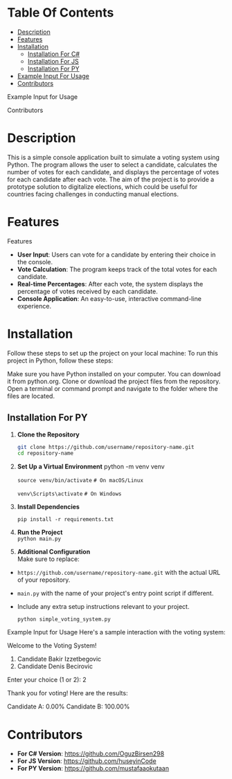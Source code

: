 # Table Of Contents
- [Description](#description)
- [Features](#features)
- [Installation](#installation)
  - [Installation For C#](#installation_for_c#)
  - [Installation For JS](#installation_for_js)
  - [Installation For PY](#installation_for_py)
- [Example Input For Usage](#example_input_for_usage)
- [Contributors](#contributors)

Example Input for Usage

Contributors

# <a name="description"></a> Description #

This is a simple console application built to simulate a voting system using Python. The program allows the user to select a candidate, calculates the number of votes for each candidate, and displays the percentage of votes for each candidate after each vote. The aim of the project is to provide a prototype solution to digitalize elections, which could be useful for countries facing challenges in conducting manual elections.
# <a name="features"></a> Features #
Features
- **User Input**: Users can vote for a candidate by entering their choice in the console.
- **Vote Calculation**: The program keeps track of the total votes for each candidate.
- **Real-time Percentages**: After each vote, the system displays the percentage of votes received by each candidate.
- **Console Application**: An easy-to-use, interactive command-line experience.


# <a name="installation"></a> Installation  

Follow these steps to set up the project on your local machine:
To run this project in Python, follow these steps:

Make sure you have Python installed on your computer. You can download it from python.org.
Clone or download the project files from the repository.
Open a terminal or command prompt and navigate to the folder where the files are located.

## <a name="installation_for_py"></a> Installation For PY
1. **Clone the Repository**
   ```bash
   git clone https://github.com/username/repository-name.git
   cd repository-name

 2.  **Set Up a Virtual Environment**
      python -m venv venv

      `source venv/bin/activate`    `# On macOS/Linux`
   
      `venv\Scripts\activate`        `# On Windows`
   

 3.  **Install Dependencies**
     
      `pip install -r requirements.txt`


  4.  **Run the Project**  
      `python main.py`


  5. **Additional Configuration**  
      Make sure to replace:
   - `https://github.com/username/repository-name.git` with the actual URL of your repository.
   - `main.py` with the name of your project's entry point script if different.
   - Include any extra setup instructions relevant to your project.


     `python simple_voting_system.py`










Example Input for Usage
Here's a sample interaction with the voting system:




Welcome to the Voting System!

1. Candidate Bakir Izzetbegovic
2. Candidate Denis Becirovic

Enter your choice (1 or 2): 2

Thank you for voting! Here are the results:

Candidate A: 0.00%
Candidate B: 100.00%

# <a name="contributors"></a> Contributors #
- **For C# Version**: https://github.com/OguzBirsen298
- **For JS Version**: https://github.com/huseyinCode
- **For PY Version**: https://github.com/mustafaaokutaan
